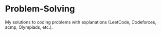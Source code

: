 # Problem-Solving
My solutions to coding problems with explanations (LeetCode, Codeforces, acmp, Olympiads, etc.).
